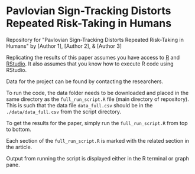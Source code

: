 # Pavlovian Sign-Tracking Distorts Repeated Risk-Taking in Humans

Repository for "Pavlovian Sign-Tracking Distorts Repeated Risk-Taking in Humans" by [Author 1], [Author 2], & [Author 3]

Replicating the results of this paper assumes you have access to [R](https://cran.r-project.org/bin/windows/base/)
and [RStudio](https://posit.co/download/rstudio-desktop/). It also assumes that you know how
to execute R code using RStudio. 

Data for the project can be found by contacting the researchers.

To run the code, the data folder needs to be downloaded and placed in the same directory as the `full_run_script.R` file (main directory of repository). This is such that the data file `data_full.csv` should be in the `./data/data_full.csv` from the script directory.

To get the results for the paper, simply run the `full_run_script.R` from top to bottom.

Each section of the `full_run_script.R` is marked with the related section in the article.

Output from running the script is displayed either in the R terminal or graph pane.
